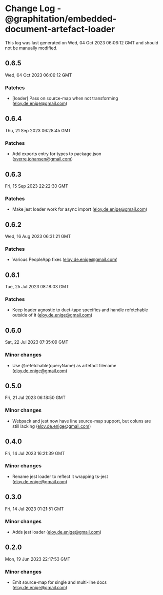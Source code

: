 # Change Log - @graphitation/embedded-document-artefact-loader

This log was last generated on Wed, 04 Oct 2023 06:06:12 GMT and should not be manually modified.

<!-- Start content -->

## 0.6.5

Wed, 04 Oct 2023 06:06:12 GMT

### Patches

- [loader] Pass on source-map when not transforming (eloy.de.enige@gmail.com)

## 0.6.4

Thu, 21 Sep 2023 06:28:45 GMT

### Patches

- Add exports entry for types to package.json (sverre.johansen@gmail.com)

## 0.6.3

Fri, 15 Sep 2023 22:22:30 GMT

### Patches

- Make jest loader work for async import (eloy.de.enige@gmail.com)

## 0.6.2

Wed, 16 Aug 2023 06:31:21 GMT

### Patches

- Various PeopleApp fixes (eloy.de.enige@gmail.com)

## 0.6.1

Tue, 25 Jul 2023 08:18:03 GMT

### Patches

- Keep loader agnostic to duct-tape specifics and handle refetchable outside of it (eloy.de.enige@gmail.com)

## 0.6.0

Sat, 22 Jul 2023 07:35:09 GMT

### Minor changes

- Use @refetchable(queryName) as artefact filename (eloy.de.enige@gmail.com)

## 0.5.0

Fri, 21 Jul 2023 06:18:50 GMT

### Minor changes

- Webpack and jest now have line source-map support, but coluns are still lacking (eloy.de.enige@gmail.com)

## 0.4.0

Fri, 14 Jul 2023 16:21:39 GMT

### Minor changes

- Rename jest loader to reflect it wrapping ts-jest (eloy.de.enige@gmail.com)

## 0.3.0

Fri, 14 Jul 2023 01:21:51 GMT

### Minor changes

- Adds jest loader (eloy.de.enige@gmail.com)

## 0.2.0

Mon, 19 Jun 2023 22:17:53 GMT

### Minor changes

- Emit source-map for single and multi-line docs (eloy.de.enige@gmail.com)
